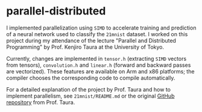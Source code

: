 parallel-distributed
=============

I implemented parallelization using `SIMD` to accelerate training and prediction of a neural network used
to classify the `21mnist` dataset. I worked on this project during my attendance of the lecture "Parallel
and Distributed Programming" by Prof. Kenjiro Taura at the University of Tokyo.

Currently, changes are implemented in `tensor.h` (extracting `SIMD` vectors from tensors), `convolution.h`
and `linear.h` (forward and backward passes are vectorized). These features are available on Arm and x86
platforms; the compiler chooses the corresponding code to compile automatically.

For a detailed explanation of the project by Prof. Taura and how to implement parallelism, see
`21mnist/README.md` or the original [GitHub repository](https://github.com/taura/parallel-distributed) from
Prof. Taura.